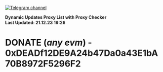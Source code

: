 [![Telegram channel](https://img.shields.io/endpoint?url=https://runkit.io/damiankrawczyk/telegram-badge/branches/master?url=https://t.me/n4z4v0d)](https://t.me/n4z4v0d) 

**Dynamic Updates Proxy List with Proxy Checker**  
**Last Updated: 21.12.23 19:26**

# DONATE (_any evm_) - 0xDEADf12DE9A24b47Da0a43E1bA70B8972F5296F2
